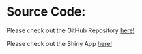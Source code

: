 # Source Code:

Please check out the GitHub Repository [here!](https://github.com/CaFaith/DV_PA3)

Please check out the Shiny App [here!](https://zmeng8.shinyapps.io/Assignment3_Group129/)
